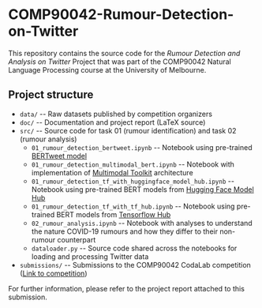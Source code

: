 
# COMP90042-Rumour-Detection-on-Twitter

This repository contains the source code for the *Rumour Detection and Analysis on Twitter* Project that was part of the COMP90042 Natural Language Processing course at the University of Melbourne.

## Project structure

* `data/` -- Raw datasets published by competition organizers
* `doc/` -- Documentation and project report (LaTeX source)
* `src/` -- Source code for task 01 (rumour identification) and task 02 (rumour analysis)
    * `01_rumour_detection_bertweet.ipynb` -- Notebook using pre-trained [BERTweet model](https://github.com/VinAIResearch/BERTweet)
    * `01_rumour_detection_multimodal_bert.ipynb` -- Notebook with implementation of [Multimodal Toolkit](https://github.com/georgian-io/Multimodal-Toolkit) architecture
    * `01_rumour_detection_tf_with_huggingface_model_hub.ipynb` -- Notebook using pre-trained BERT models from [Hugging Face Model Hub](https://huggingface.co/models)
    * `01_rumour_detection_tf_with_tf_hub.ipynb` -- Notebook using pre-trained BERT models from [Tensorflow Hub](https://tfhub.dev)
    * `02_rumour_analysis.ipynb` -- Notebook with analyses to understand the nature COVID-19 rumours and how they differ to their non-rumour counterpart
    * `dataloader.py` -- Source code shared across the notebooks for loading and processing Twitter data
* `submissions/` -- Submissions to the COMP90042 CodaLab competition ([Link to competition](https://competitions.codalab.org/competitions/30503))


For further information, please refer to the project report attached to this submission.